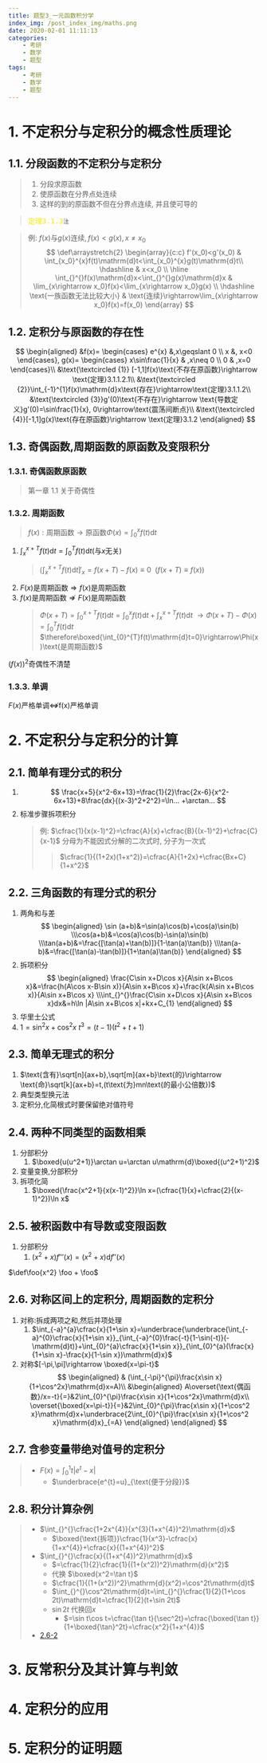 ```yaml
---
title: 题型3_一元函数积分学
index_img: /post_index_img/maths.png
date: 2020-02-01 11:11:13
categories:
    - 考研
    - 数学
    - 题型
tags:
    - 考研
    - 数学
    - 题型
---
```


# 1. 不定积分与定积分的概念性质理论

## 1.1. 分段函数的不定积分与定积分

> 1. 分段求原函数  
> 2. 使原函数在分界点处连续  
> 3. 这样的到的原函数不但在分界点连续, 并且使可导的

> <kbd><font color=#f8e800>定理3.1.3</font></kbd><small>注</small>

> 例: $f(x)\text{与}g(x)\text{连续},f(x)<g(x),x\neq x_0$
> $$
> \def\arraystretch{2}
>    \begin{array}{c:c}
>     f'(x_0)<g'(x_0) & \int_{x_0}^{x}f(t)\mathrm{d}t<\int_{x_0}^{x}g(t)\mathrm{d}t\\ \hdashline
>     & x<x_0 \\ \hline
>    \int_{}^{}f(x)\mathrm{d}x<\int_{}^{}g(x)\mathrm{d}x & \lim_{x\rightarrow x_0}f(x)<\lim_{x\rightarrow x_0}g(x) \\ \hdashline
>    \text{一族函数无法比较大小} & \text{连续}\rightarrow\lim_{x\rightarrow x_0}f(x)=f(x_0)
> \end{array}
> $$

## 1.2. 定积分与原函数的存在性

$$
\begin{aligned}
&f(x)=
\begin{cases}
   e^{x} &,x\geqslant 0 \\
   x &, x<0
\end{cases},
g(x)=
\begin{cases}
   x\sin\frac{1}{x} & ,x\neq 0 \\
   0 & ,x=0
\end{cases}\\
&\text{\textcircled {1}} [-1,1]f(x)\text{不存在原函数}\rightarrow \text{定理}3.1.1.2.1\\
&\text{\textcircled {2}}\int_{-1}^{1}f(x)\mathrm{d}x\text{存在}\rightarrow\text{定理}3.1.1.2\\
&\text{\textcircled {3}}g'(0)\text{不存在}\rightarrow \text{导数定义}g'(0)=\sin\frac{1}{x}, 0\rightarrow\text{震荡间断点}\\
&\text{\textcircled {4}}[-1,1]g(x)\text{存在原函数}\rightarrow \text{定理}3.1.2
\end{aligned}
$$

## 1.3. 奇偶函数,周期函数的原函数及变限积分

### 1.3.1. 奇偶函数原函数

> 第一章 1.1 关于奇偶性

### 1.3.2. 周期函数

> $f(x):\text{周期函数}\rightarrow\text{原函数}\Phi(x)=\int_{0}^{x}f(t)\mathrm{d}t$
1. $\int_{x}^{x+T}f(t)\mathrm{d}t=\int_{0}^{T}f(t)\mathrm{d}t$(与$x$无关)
   > $\lgroup\int_{x}^{x+T}f(t)\mathrm{d}t\rgroup'_x=f(x+T)-f(x)\equiv0\ \ (f(x+T)\equiv f(x))$
2. $F(x)$是周期函数$\Rightarrow f(x)$是周期函数
3. $f(x)$是周期函数$\nRightarrow F(x)$是周期函数
   > $\Phi(x+T)=\int_{0}^{x+T}f(t)\mathrm{d}t=\int_{0}^{x}f(t)\mathrm{d}t+\int_{x}^{x+T}f(t)\mathrm{d}t$
   > $\rightarrow\Phi(x+T)-\Phi(x)=\int_{0}^{T}f(t)\mathrm{d}t$
   > $\therefore\boxed{\int_{0}^{T}f(t)\mathrm{d}t=0}\rightarrow\Phi(x)\text{是周期函数}$

$(f(x))^{2}$奇偶性不清楚

### 1.3.3. 单调

$F(x)$严格单调$\nLeftrightarrow$f(x)严格单调

# 2. 不定积分与定积分的计算

## 2.1. 简单有理分式的积分

1. 
    $$
    \frac{x+5}{x^2-6x+13}=\frac{1}{2}\frac{2x-6}{x^2-6x+13}+8\frac{dx}{(x-3)^2+2^2}=\ln... +\arctan... 
    $$
2. 标准步骤拆项积分
    > 例: $\cfrac{1}{x(x-1)^2}=\cfrac{A}{x}+\cfrac{B}{(x-1)^2}+\cfrac{C}{x-1}$
    > 分母为不能因式分解的二次式时, 分子为一次式
    > > $\cfrac{1}{(1+2x)(1+x^2)}=\cfrac{A}{1+2x}+\cfrac{Bx+C}{1+x^2}$

## 2.2. 三角函数的有理分式的积分

1. 两角和与差
    $$
    \begin{aligned}
    \sin (a+b)&=\sin(a)\cos(b)+\cos(a)\sin(b)
    \\\cos(a+b)&=\cos(a)\cos(b)-\sin(a)\sin(b)
    \\\tan(a+b)&=\frac{[\tan(a)+\tan(b)]}{1-\tan(a)\tan(b)}
    \\\tan(a-b)&=\frac{[\tan(a)-\tan(b)]}{1+\tan(a)\tan(b)}
    \end{aligned}
    $$
2. 拆项积分
    $$
    \begin{aligned}
    \frac{C\sin x+D\cos x}{A\sin x+B\cos x}&=\frac{h(A\cos x-B\sin x)}{A\sin x+B\cos x}+\frac{k(A\sin x+B\cos x)}{A\sin x+B\cos x}
    \\\int_{}^{}\frac{C\sin x+D\cos x}{A\sin x+B\cos x}dx&=h\ln |A\sin x+B\cos x|+kx+C_{1}
    \end{aligned}
    $$
3. 华里士公式
4. $1=\sin^2x+\cos^2x$
   $t^3=(t-1)(t^2+t+1)$


## 2.3. 简单无理式的积分

1. $\text{含有}\sqrt[n]{ax+b},\sqrt[m]{ax+b}\text{的}\rightarrow \text{命}\sqrt[k]{ax+b}=t,(t\text{为}mn\text{的最小公倍数})$
2. 典型类型换元法
3. 定积分,化简根式时要保留绝对值符号

## 2.4. 两种不同类型的函数相乘

1. 分部积分
   1. $\boxed{u(u^2+1)}\arctan u=\arctan u\mathrm{d}\boxed{(u^2+1)^2}$
2. 变量变换,分部积分
3. 拆项化简
   1. $\boxed{\frac{x^2+1}{x(x-1)^2}}\ln x=(\cfrac{1}{x}+\cfrac{2}{(x-1)^2})\ln x$

## 2.5. 被积函数中有导数或变限函数

1. 分部积分
   1. $(x^2+x)f'''(x)=(x^2+x)\mathrm{d}f''(x)$

$\def\foo{x^2} \foo + \foo$

## 2.6. 对称区间上的定积分, 周期函数的定积分

1. 对称:拆成两项之和,然后并项处理
   1. $\int_{-a}^{a}\cfrac{x}{1+\sin x}=\underbrace{\underbrace{\int_{-a}^{0}\cfrac{x}{1+\sin x}}_{\int_{-a}^{0}\frac{-t}{1-\sin(-t)}(-\mathrm{d}t)}+\int_{0}^{a}\cfrac{x}{1+\sin x}}_{\int_{0}^{a}(\frac{x}{1+\sin x}-\frac{x}{1-\sin x})\mathrm{d}x}$
2. 对称$[-\pi,\pi]\rightarrow \boxed{x=\pi-t}$ <a id="2.6-2"></a>
   $$
   \begin{aligned}
      & (\int_{-\pi}^{\pi}\frac{x\sin x}{1+\cos^2x}\mathrm{d}x=A)\\
      &\begin{aligned}
      A\overset{\text{偶函数}/x=-t}{=}&2\int_{0}^{\pi}\frac{x\sin x}{1+\cos^2x}\mathrm{d}x\\
      \overset{\boxed{x=\pi-t}}{=}&2\int_{0}^{\pi}\frac{x\sin x}{1+\cos^2 x}\mathrm{d}x+\underbrace{2\int_{0}^{\pi}\frac{x\sin x}{1+\cos^2 x}\mathrm{d}x}_{=A}
      \end{aligned}
   \end{aligned}
   $$

## 2.7. 含参变量带绝对值号的定积分

> - $F(x)=\int_{0}^{1}t|e^{t}-x|$
>    - $\underbrace{e^{t}=u}_{\text{便于分段}}$

## 2.8. 积分计算杂例

> - $\int_{}^{}\cfrac{1+2x^{4}}{x^{3}(1+x^{4})^2}\mathrm{d}x$
>    - $\boxed{\text{拆项}}\cfrac{1}{x^3}-\cfrac{x}{1+x^{4}}+\cfrac{x}{(1+x^{4})^2}$
> - $\int_{}^{}\cfrac{x}{(1+x^{4})^2}\mathrm{d}x$
>    - $=\cfrac{1}{2}\cfrac{1}{(1+(x^2))^2}\mathrm{d}(x^2)$
>    - 代换 $\boxed{x^2=\tan t}$
>    - $\cfrac{1}{(1+(x^2))^2}\mathrm{d}(x^2)=\cos^2t\mathrm{d}t$
>    - $\int_{}^{}\cos^2t\mathrm{d}t=\int_{}^{}\cfrac{1}{2}(1+\cos 2t)\mathrm{d}t=\cfrac{1}{2}(t+\sin 2t)$
>    - $\sin 2t$ 代换回$x$
>        - $=\sin t\cos t=\cfrac{\tan t}{\sec^2t}=\cfrac{\boxed{\tan t}}{1+\boxed{\tan}^2t}=\cfrac{x^2}{1+x^{4}}$  
> - [2.6-2](#2.6-2)

# 3. 反常积分及其计算与判敛

# 4. 定积分的应用

# 5. 定积分的证明题

